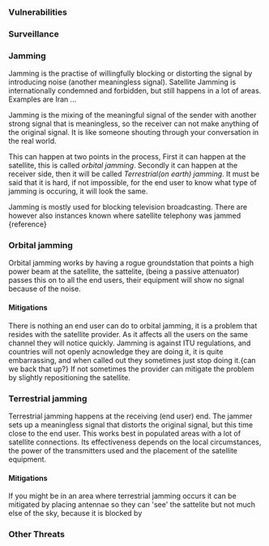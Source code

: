 ### Vulnerabilities

### Surveillance

### Jamming
Jamming is the practise of willingfully blocking or distorting the signal by introducing noise (another meaningless signal). Satellite Jamming is internationally condemned and forbidden, but still happens in a lot of areas. Examples are Iran ...

Jamming is the mixing of the meaningful signal of the sender with another strong signal that is meaningless, so the receiver can not make anything of the original signal. It is like someone shouting through your conversation in the real world.

This can happen at two points in the process, First it can happen at the satellite, this is called *orbital jamming*. Secondly it can happen at the receiver side, then it will be called *Terrestrial(on earth) jamming*.
It must be said that it is hard, if not impossible, for the end user to know what type of jamming is occuring, it will look the same.

Jamming is mostly used for blocking television broadcasting. There are however also instances known where satellite telephony was jammed {reference}

### Orbital jamming
Orbital jamming works by having a rogue groundstation that points a high power beam at the satellite, the sattelite, (being a passive attenuator) passes this on to all the end users, their equipment will show no signal because of the noise.

#### Mitigations
There is nothing an end user can do to orbital jamming, it is a problem that resides with the satellite provider. As it affects all the users on the same channel they will notice quickly. Jamming is against ITU regulations, and countries will not openly acnowledge they are doing it, it is quite embarrassing, and when called out they sometimes just stop doing it.{can we back that up?} If not sometimes the provider can mitigate the problem by slightly repositioning the satellite.


### Terrestrial jamming
Terrestrial jamming happens at the receiving (end user) end. The jammer sets up a meaningless signal that distorts the original signal, but this time close to the end user. This works best in populated areas with a lot of satellite connections. Its effectiveness depends on the local circumstances, the power of the transmitters used and the placement of the satellite equipment.


#### Mitigations
If you might be in an area where terrestrial jamming occurs it can be mitigated by placing antennae so they can 'see' the sattelite but not much else of the sky, because it is blocked by 


### Other Threats

